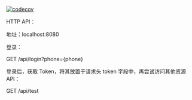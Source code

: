 [![codecov](https://codecov.io/gh/Lonor/JWT-practice/branch/master/graph/badge.svg?token=M57NG2928G)](https://codecov.io/gh/Lonor/JWT-practice)

HTTP API：

地址：localhost:8080

登录：

GET /api/login?phone={phone}

登录后，获取 Token，将其放置于请求头 token 字段中，再尝试访问其他资源 API：

GET /api/test

